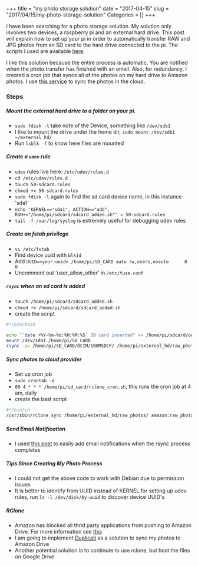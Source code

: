 +++
title = "my photo storage solution"
date = "2017-04-15"
slug = "2017/04/15/my-photo-storage-solution"
Categories = []
+++

I have been searching for a photo storage solution. My solution only involves two devices, a raspberry pi and an external hard drive. This post will explain how to set up your pi in order to automatically transfer RAW and JPG photos from an SD card to the hard drive connected to the pi. The scripts I used are available [here](http://github.com/iacutone/scripts).

I like this solution because the entire process is automatic. You are notified when the photo transfer has finished with an email. Also, for redundancy, I created a cron job that syncs all of the photos on my hard drive to Amazon photos. I use [this service](https://rclone.org/) to sync the photos in the cloud.

### Steps

#####  Mount the external hard drive to a folder on your pi.
* `sudo fdisk -l` take note of the Device, something like `/dev/sdb1`
* I like to mount the drive under the home dir, `sudo mount /dev/sdb1 ~/external_hd/`
* Run `lsblk -f`  to know here files are mounted

##### Create a `udev` rule
* `udev` rules live here: `/etc/udev/rules.d`
* `cd /etc/udev/rules.d`
* `touch 50-sdcard.rules`
* `chmod +x 50-sdcard.rules`
* `sudo fdisk -l` again to find the sd card device name, in this instance 'sda1'
* `echo 'KERNEL=="sda1", ACTION=="add", RUN+="/home/pi/sdcard/sdcard_added.sh"' < 50-sdcard.rules`
* `tail -f /var/log/syslog` is extremely useful for debugging udev rules

##### Create an fstab privilege
* `vi /etc/fstab`
* Find device uuid with `blkid`
* Add `UUID=<your-uuid> /home/pi/SD_CARD auto rw,users,noauto      0       0`
* Uncomment out 'user_allow_other' in `/etc/fuse.conf`

##### `rsync` when an sd card is added
* `touch /home/pi/sdcard/sdcard_added.sh`
* `chmod +x /home/pi/sdcard/sdcard_added.sh`
* create the script
```bash
#!/bin/bash

echo "`date +%Y-%m-%d:%H:%M:%S` SD card inserted" >> /home/pi/sdcard/output.log
mount /dev/sda1 /home/pi/SD_CARD
rsync -av /home/pi/SD_CARD/DCIM/100MSDCF/ /home/pi/external_hd/raw_photos
```
##### Sync photos to cloud provider
* Set up cron job
* `sudo crontab -e`
* `00 4 * * * /home/pi/sd_card/rclone_cron.sh`, this runs the cron job at 4 am, daily
* create the bast script
```bash
#!/bin/sh
/usr/sbin/rclone sync /home/pi/external_hd/raw_photos/ amazon:raw_photos --config /home/pi/.rclone.conf -v
```
##### Send Email Notification
* I used [this post](https://rianjs.net/2013/08/send-email-from-linux-server-using-gmail-and-ubuntu-two-factor-authentication) to easily add email notifications when the rsync process completes

##### Tips Since Creating My Photo Process
* I could not get the above code to work with Debian due to permission issues
* It is better to identify from UUID instead of KERNEL for setting up udev rules, run `ls -l /dev/disk/by-uuid` to discover device UUID's

##### RClone

* Amazon has blocked all thrid party applications from pushing to Amazon Drive. For more information see [this](https://forum.rclone.org/t/rclone-has-been-banned-from-amazon-drive/2314)
* I am going to implement [Duplicati](https://github.com/duplicati/duplicati) as a solution to sync my photos to Amazon Drive
* Another potential solution is to continute to use rclone, but host the files on Google Drive
